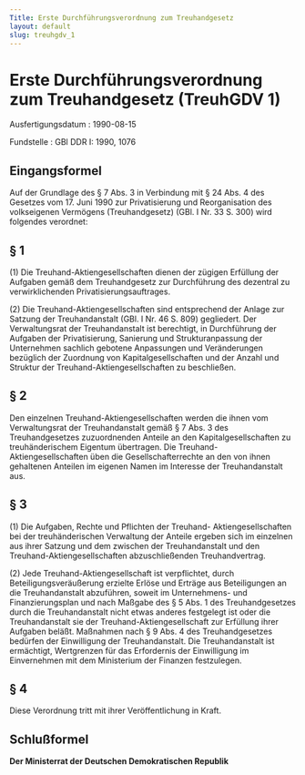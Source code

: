 ```yaml
---
Title: Erste Durchführungsverordnung zum Treuhandgesetz
layout: default
slug: treuhgdv_1
---
```


# Erste Durchführungsverordnung zum Treuhandgesetz (TreuhGDV 1)

Ausfertigungsdatum
:   1990-08-15

Fundstelle
:   GBl DDR I: 1990, 1076



## Eingangsformel

Auf der Grundlage des § 7 Abs. 3 in Verbindung mit § 24 Abs. 4 des
Gesetzes vom 17. Juni 1990 zur Privatisierung und Reorganisation des
volkseigenen Vermögens (Treuhandgesetz) (GBl. I Nr. 33 S. 300) wird
folgendes verordnet:


## § 1

(1) Die Treuhand-Aktiengesellschaften dienen der zügigen Erfüllung der
Aufgaben gemäß dem Treuhandgesetz zur Durchführung des dezentral zu
verwirklichenden Privatisierungsauftrages.

(2) Die Treuhand-Aktiengesellschaften sind entsprechend der Anlage zur
Satzung der Treuhandanstalt (GBl. I Nr. 46 S. 809) gegliedert. Der
Verwaltungsrat der Treuhandanstalt ist berechtigt, in Durchführung der
Aufgaben der Privatisierung, Sanierung und Strukturanpassung der
Unternehmen sachlich gebotene Anpassungen und Veränderungen bezüglich
der Zuordnung von Kapitalgesellschaften und der Anzahl und Struktur
der Treuhand-Aktiengesellschaften zu beschließen.


## § 2

Den einzelnen Treuhand-Aktiengesellschaften werden die ihnen vom
Verwaltungsrat der Treuhandanstalt gemäß § 7 Abs. 3 des
Treuhandgesetzes zuzuordnenden Anteile an den Kapitalgesellschaften zu
treuhänderischem Eigentum übertragen. Die Treuhand-
Aktiengesellschaften üben die Gesellschafterrechte an den von ihnen
gehaltenen Anteilen im eigenen Namen im Interesse der Treuhandanstalt
aus.


## § 3

(1) Die Aufgaben, Rechte und Pflichten der Treuhand-
Aktiengesellschaften bei der treuhänderischen Verwaltung der Anteile
ergeben sich im einzelnen aus ihrer Satzung und dem zwischen der
Treuhandanstalt und den Treuhand-Aktiengesellschaften abzuschließenden
Treuhandvertrag.

(2) Jede Treuhand-Aktiengesellschaft ist verpflichtet, durch
Beteiligungsveräußerung erzielte Erlöse und Erträge aus Beteiligungen
an die Treuhandanstalt abzuführen, soweit im Unternehmens- und
Finanzierungsplan und nach Maßgabe des § 5 Abs. 1 des Treuhandgesetzes
durch die Treuhandanstalt nicht etwas anderes festgelegt ist oder die
Treuhandanstalt sie der Treuhand-Aktiengesellschaft zur Erfüllung
ihrer Aufgaben beläßt. Maßnahmen nach § 9 Abs. 4 des Treuhandgesetzes
bedürfen der Einwilligung der Treuhandanstalt. Die Treuhandanstalt ist
ermächtigt, Wertgrenzen für das Erfordernis der Einwilligung im
Einvernehmen mit dem Ministerium der Finanzen festzulegen.


## § 4

Diese Verordnung tritt mit ihrer Veröffentlichung in Kraft.


## Schlußformel

**Der Ministerrat der Deutschen Demokratischen Republik**

